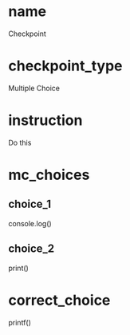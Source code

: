 # name
Checkpoint   

# checkpoint_type
Multiple Choice

# instruction
Do this  

# mc_choices

## choice_1
console.log()

## choice_2
print()

# correct_choice
printf()